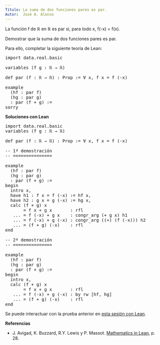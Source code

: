 ```yaml
---
Título: La suma de dos funciones pares es par.
Autor:  José A. Alonso
---
```


La función f de ℝ en ℝ es par si, para todo x, f(-x) = f(x).

Demostrar que la suma de dos funciones pares es par.

Para ello, completar la siguiente teoría de Lean:

<pre lang="lean">
import data.real.basic

variables (f g : ℝ → ℝ)

def par (f : ℝ → ℝ) : Prop := ∀ x, f x = f (-x)

example
  (hf : par f)
  (hg : par g)
  : par (f + g) :=
sorry
</pre>
<!--more-->

<b>Soluciones con Lean</b>

<pre lang="lean">
import data.real.basic
variables (f g : ℝ → ℝ)

def par (f : ℝ → ℝ) : Prop := ∀ x, f x = f (-x)

-- 1ª demostración
-- ===============

example
  (hf : par f)
  (hg : par g)
  : par (f + g) :=
begin
  intro x,
  have h1 : f x = f (-x) := hf x,
  have h2 : g x = g (-x) := hg x,
  calc (f + g) x
       = f x + g x       : rfl
   ... = f (-x) + g x    : congr_arg (+ g x) h1
   ... = f (-x) + g (-x) : congr_arg ((+) (f (-x))) h2
   ... = (f + g) (-x)    : rfl
end

-- 2ª demostración
-- ===============

example
  (hf : par f)
  (hg : par g)
  : par (f + g) :=
begin
  intro x,
  calc (f + g) x
       = f x + g x       : rfl
   ... = f (-x) + g (-x) : by rw [hf, hg]
   ... = (f + g) (-x)    : rfl
end
</pre>

Se puede interactuar con la prueba anterior en <a href="https://leanprover-community.github.io/lean-web-editor/#url=https://raw.githubusercontent.com/jaalonso/Calculemus/main/src/Suma_funciones_pares.lean" rel="noopener noreferrer" target="_blank">esta sesión con Lean</a>.

<b>Referencias</b>

+ J. Avigad, K. Buzzard, R.Y. Lewis y P. Massot. [Mathematics in Lean](https://bit.ly/3U4UjBk), p. 28.
